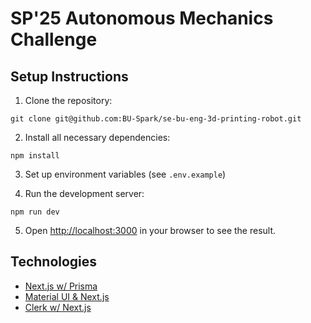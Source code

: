 # SP'25 Autonomous Mechanics Challenge

## Setup Instructions
1. Clone the repository:
```
git clone git@github.com:BU-Spark/se-bu-eng-3d-printing-robot.git
```
2. Install all necessary dependencies: 
```
npm install
```
3. Set up environment variables (see `.env.example`)

4. Run the development server: 
```
npm run dev
```
5. Open [http://localhost:3000](http://localhost:3000) in your browser to see the result.

## Technologies
- [Next.js w/ Prisma](https://www.dhiwise.com/post/the-ultimate-guide-to-next-js-prisma-setup)
- [Material UI & Next.js](https://www.dhiwise.com/post/implementing-nextjs-emotions-in-your-project)
- [Clerk w/ Next.js](https://clerk.com/docs/quickstarts/nextjs)